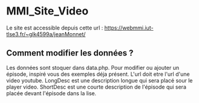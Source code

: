 # MMI_Site_Video

Le site est accessible depuis cette url : https://webmmi.iut-tlse3.fr/~glk4599a/jeanMonnet/

## Comment modifier les données ?

Les données sont stoquer dans data.php. Pour modifier ou ajouter un épisode, inspiré vous des exemples déja présent. L'url doit etre l'url d'une video youtube. LongDesc est une description longue qui sera placé sour le player video. ShortDesc est une courte description de l'épisode qui sera placée devant l'épisode dans la lise.
